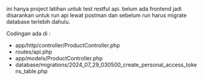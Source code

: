 ini hanya project latihan untuk test restful api. belum ada frontend jadi disarankan untuk run api lewat postman dan sebelum run harus migrate database terlebih dahulu.

Codingan ada di :

- app/http/controller/ProductController.php
- routes/api.php
- app/models/ProductController.php
- database/migrations/2024_07_29_030500_create_personal_access_tokens_table.php
